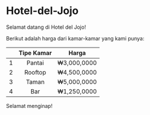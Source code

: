 # Hotel-del-Jojo

Selamat datang di Hotel del Jojo!

Berikut adalah harga dari kamar-kamar yang kami punya:

|   |  Tipe Kamar  |    Harga    |
|:-:| :----------: | :---------: |
| 1 | Pantai       | ₩3,000,0000 |
| 2 | Rooftop      | ₩4,500,0000 |
| 3 | Taman        | ₩5,000,0000 |
| 4 | Bar          | ₩1,250,0000 |

Selamat menginap!
